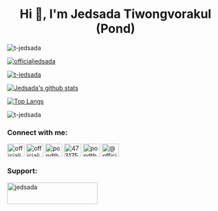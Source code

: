 <h1 align="center">Hi 👋, I'm Jedsada Tiwongvorakul (Pond)</h1>

<p align="left"> <img src="https://komarev.com/ghpvc/?username=t-jedsada&label=Profile%20views&color=0e75b6&style=flat" alt="t-jedsada" /> </p>
<p align="left"> <a href="https://twitter.com/officialjedsada" target="blank"><img src="https://img.shields.io/twitter/follow/officialjedsada?logo=twitter&style=for-the-badge" alt="officialjedsada" /></a> </p>
<p align="left"> <a href="https://github.com/ryo-ma/github-profile-trophy"><img src="https://github-profile-trophy.vercel.app/?username=t-jedsada&margin-w=15&margin-h=14&column=4" alt="t-jedsada" /></a> </p>

[![Jedsada's github stats](https://github-readme-stats.vercel.app/api?username=T-Jedsada&show_icons=true&line_height=21&show_icons=true&theme=vue)](https://github.com/anuraghazra/github-readme-stats)

[![Top Langs](https://github-readme-stats.vercel.app/api/top-langs/?username=T-Jedsada&show_icons=true&layout=compact&theme=vue)](https://github.com/anuraghazra/github-readme-stats)

<p><img align="center" src="https://github-readme-streak-stats.herokuapp.com/?user=t-jedsada&" alt="t-jedsada" /></p>


<h3 align="left">Connect with me:</h3>
<p align="left">
<a href="https://dev.to/officialjedsada" target="blank"><img align="center" src="https://www.vectorlogo.zone/logos/devto/devto-icon.svg" alt="officialjedsada" height="30" width="40" /></a>
<a href="https://twitter.com/officialjedsada" target="blank"><img align="center" src="https://raw.githubusercontent.com/rahuldkjain/github-profile-readme-generator/master/src/images/icons/Social/twitter.svg" alt="officialjedsada" height="30" width="40" /></a>
<a href="https://linkedin.com/in/pondthaitay" target="blank"><img align="center" src="https://raw.githubusercontent.com/rahuldkjain/github-profile-readme-generator/master/src/images/icons/Social/linked-in-alt.svg" alt="pondthaitay" height="30" width="40" /></a>
<a href="https://stackoverflow.com/users/4731759" target="blank"><img align="center" src="https://raw.githubusercontent.com/rahuldkjain/github-profile-readme-generator/master/src/images/icons/Social/stack-overflow.svg" alt="4731759" height="30" width="40" /></a>
<a href="https://fb.com/pondthaitay" target="blank"><img align="center" src="https://raw.githubusercontent.com/rahuldkjain/github-profile-readme-generator/master/src/images/icons/Social/facebook.svg" alt="pondthaitay" height="30" width="40" /></a>
<a href="https://medium.com/@officialjedsada" target="blank"><img align="center" src="https://www.vectorlogo.zone/logos/medium/medium-tile.svg" alt="@officialjedsada" height="30" width="40" /></a>
</p>

<h3 align="left">Support:</h3>
<p><a href="https://www.buymeacoffee.com/jedsada"> <img align="left" src="https://cdn.buymeacoffee.com/buttons/v2/default-yellow.png" height="50" width="210" alt="jedsada" /></a></p><br><br>
